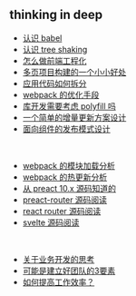 ## thinking in deep

- [认识 babel](https://github.com/Jarweb/thinking-in-deep/issues/1)
- [认识 tree shaking](https://github.com/Jarweb/thinking-in-deep/issues/9)
- [怎么做前端工程化](https://github.com/Jarweb/thinking-in-deep/issues/2)
- [多页项目构建的一个小小好处](https://github.com/Jarweb/thinking-in-deep/issues/3)
- [应用代码如何拆分](https://github.com/Jarweb/thinking-in-deep/issues/4)
- [webpack 的优化手段](https://github.com/Jarweb/thinking-in-deep/issues/8)
- [库开发需要考虑 polyfill 吗](https://github.com/Jarweb/thinking-in-deep/issues/5)
- [一个简单的增量更新方案设计](https://github.com/Jarweb/thinking-in-deep/issues/7)
- [面向组件的发布模式设计](https://github.com/Jarweb/thinking-in-deep/issues/19)


<br>

- [webpack 的模块加载分析](https://github.com/Jarweb/thinking-in-deep/issues/10)
- [webpack 的热更新分析](https://github.com/Jarweb/thinking-in-deep/issues/11)
- [从 preact 10.x 源码知道的](https://github.com/Jarweb/thinking-in-deep/issues/12)
- [preact-router 源码阅读](https://github.com/Jarweb/thinking-in-deep/issues/13)
- [react router 源码阅读](https://github.com/Jarweb/thinking-in-deep/issues/16)
- [svelte 源码阅读](https://github.com/Jarweb/thinking-in-deep/issues/15)

<br>

- [关于业务开发的思考](https://github.com/Jarweb/thinking-in-deep/issues/17)
- [可能是建立好团队的3要素](https://github.com/Jarweb/thinking-in-deep/issues/6)
- [如何提高工作效率？](https://github.com/Jarweb/thinking-in-deep/issues/18)
